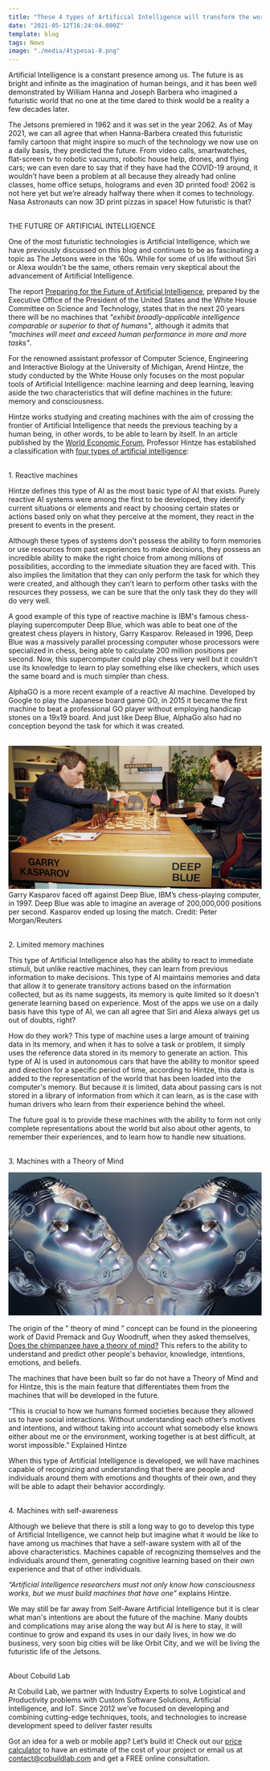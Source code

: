 ```yaml
---
title: "These 4 types of Artificial Intelligence will transform the world we live in "
date: "2021-05-12T16:24:04.000Z"
template: blog
tags: News
image: "./media/4typesai-0.png"
---
```


Artificial Intelligence is a constant presence among us. The future is as bright and infinite as the imagination of human beings, and it has been well demonstrated by William Hanna and Joseph Barbera who imagined a futuristic world that no one at the time dared to think would be a reality a few decades later.

The  Jetsons premiered in 1962 and it was set in the year 2062. As of May 2021, we can all agree that when Hanna-Barbera created this futuristic family cartoon that might inspire so much of the technology we now use on a daily basis, they predicted the future. From video calls, smartwatches, flat-screen tv to robotic vacuums, robotic house help, drones, and flying cars; we can even dare to say that if they have had the COVID-19 around, it wouldn’t have been a problem at all because they already had online classes, home office setups, holograms and even 3D printed food! 2062 is not here yet but we’re already halfway there when it comes to technology. Nasa Astronauts can now 3D print pizzas in space! How futuristic is that? <br> </br>


<title-3 align="centered"> THE FUTURE OF ARTIFICIAL INTELLIGENCE </title-3>

One of the most futuristic technologies is Artificial Intelligence, which we have previously discussed on this blog and continues to be as fascinating a topic as The Jetsons were in the ‘60s. While for some of us life without Siri or Alexa wouldn't be the same, others remain very skeptical about the advancement of Artificial Intelligence. 

The report <a target="_blank" href="https://obamawhitehouse.archives.gov/sites/default/files/whitehouse_files/microsites/ostp/NSTC/preparing_for_the_future_of_ai.pdf">  Preparing for the Future of Artificial Intelligence</a>, prepared by the Executive Office of the President of the United States and the White House Committee on Science and Technology, states that in the next 20 years there will be no machines that *"exhibit broadly-applicable intelligence comparable or superior to that of humans"*, although it admits that *"machines will meet and exceed human performance in more and more tasks"*.

For the renowned assistant professor of Computer Science, Engineering and Interactive Biology at the University of Michigan, Arend Hintze, the study conducted by the White House only focuses on the most popular tools of Artificial Intelligence: machine learning and deep learning, leaving aside the two characteristics that will define machines in the future: memory and consciousness. 

Hintze works studying and creating machines with the aim of crossing the frontier of Artificial Intelligence that needs the previous teaching by a human being, in other words, to be able to learn by itself. In an article published by the <a target="_blank" href="https://www.weforum.org/">  World Economic Forum</a>, Professor Hintze has established a classification with <a target="_blank" href="https://www.weforum.org/agenda/2016/11/the-four-types-of-ai-what-you-need-to-know/">  four types of artificial intelligence</a>: <br> </br>


<title-4 align="centered"> 1. Reactive machines </title-4>

Hintze defines this type of AI as the most basic type of AI that exists. Purely reactive AI systems were among the first to be developed, they identify current situations or elements and react by choosing certain states or actions based only on what they perceive at the moment, they react in the present to events in the present.

Although these types of systems don't possess the ability to form memories or use resources from past experiences to make decisions, they possess an incredible ability to make the right choice from among millions of possibilities, according to the immediate situation they are faced with. This also implies the limitation that they can only perform the task for which they were created, and although they can’t learn to perform other tasks with the resources they possess, we can be sure that the only task they do they will do very well.

A good example of this type of reactive machine is IBM's famous chess-playing supercomputer Deep Blue, which was able to beat one of the greatest chess players in history, Garry Kasparov. Released in 1996, Deep Blue was a massively parallel processing computer whose processors were specialized in chess, being able to calculate 200 million positions per second. Now, this supercomputer could play chess very well but it couldn't use its knowledge to learn to play something else like checkers, which uses the same board and is much simpler than chess.

AlphaGO is a more recent example of a reactive AI machine. Developed by Google to play the Japanese board game GO, in 2015 it became the first machine to beat a professional GO player without employing handicap stones on a 19x19 board. And just like Deep Blue, AlphaGo also had no conception beyond the task for which it was created. <br> </br>

<img src="./media/4typesai-1.png">
<title-6 align="centered"> Garry Kasparov faced off against Deep Blue, IBM’s chess-playing computer, in 1997. Deep Blue was able to imagine an average of 200,000,000 positions per second. Kasparov ended up losing the match. Credit: Peter Morgan/Reuters  </title-6> <br> </br>


<title-4 align="centered"> 2. Limited memory machines </title-4> 

This type of Artificial Intelligence also has the ability to react to immediate stimuli, but unlike reactive machines, they can learn from previous information to make decisions. This type of AI maintains memories and data that allow it to generate transitory actions based on the information collected, but as its name suggests, its memory is quite limited so it doesn't generate learning based on experience. Most of the apps we use on a daily basis have this type of AI, we can all agree that Siri and Alexa always get us out of doubts, right? 


How do they work? This type of machine uses a large amount of training data in its memory, and when it has to solve a task or problem, it simply uses the reference data stored in its memory to generate an action. This type of AI is used in autonomous cars that have the ability to monitor speed and direction for a specific period of time, according to Hintze, this data is added to the representation of the world that has been loaded into the computer's memory. But because it is limited, data about passing cars is not stored in a library of information from which it can learn, as is the case with human drivers who learn from their experience behind the wheel. 

The future goal is to provide these machines with the ability to form not only complete representations about the world but also about other agents, to remember their experiences, and to learn how to handle new situations.  <br> </br>


<title-4 align="centered"> 3. Machines with a Theory of Mind </title-4> 

<img src="./media/4typesai-2.png">

The origin of the " theory of mind " concept can be found in the pioneering work of David Premack and Guy Woodruff, when they asked themselves, <a target="_blank" href="https://www.cambridge.org/core/journals/behavioral-and-brain-sciences/article/does-the-chimpanzee-have-a-theory-of-mind/1E96B02CD9850016B7C93BC6D2FEF1D0">  Does the chimpanzee have a theory of mind?</a> This refers to the ability to understand and predict other people's behavior, knowledge, intentions, emotions, and beliefs. 

The machines that have been built so far do not have a Theory of Mind and for Hintze, this is the main feature that differentiates them from the machines that will be developed in the future.

<block-quote> “This is crucial to how we humans formed societies because they allowed us to have social interactions. Without understanding each other’s motives and intentions, and without taking into account what somebody else knows either about me or the environment, working together is at best difficult, at worst impossible.” Explained Hintze </block-quote>

When this type of Artificial Intelligence is developed, we will have machines capable of recognizing and understanding that there are people and individuals around them with emotions and thoughts of their own, and they will be able to adapt their behavior accordingly. <br> </br>


<title-4 align="centered"> 4. Machines with self-awareness </title-4> 

Although we believe that there is still a long way to go to develop this type of Artificial Intelligence, we cannot help but imagine what it would be like to have among us machines that have a self-aware system with all of the above characteristics. Machines capable of recognizing themselves and the individuals around them, generating cognitive learning based on their own experience and that of other individuals. 

*“Artificial Intelligence researchers must not only know how consciousness works, but we must build machines that have one"* explains Hintze.

We may still be far away from Self-Aware Artificial Intelligence but it is clear what man's intentions are about the future of the machine. Many doubts and complications may arise along the way but AI is here to stay, it will continue to grow and expand its uses in our daily lives, in how we do business, very soon big cities will be like Orbit City, and we will be living the futuristic life of the Jetsons. <br> </br>


<title-4 align="left"> About Cobuild Lab </title-4>

At Cobuild Lab, we partner with Industry Experts to solve Logistical and Productivity problems with Custom Software Solutions, Artificial Intelligence, and IoT.  Since 2012 we've focused on developing and combining cutting-edge techniques, tools, and technologies to increase development speed to deliver faster results



<youtube-video id="5fbYxQNgJ7s&"></youtube-video>  


Got an idea for a web or mobile app? Let’s build it! Check out our <a target="_blank" href="https://cobuildlab.com/price-calculator/">  price calculator</a> to have an estimate of the cost of your project or email us at contact@cobuildlab.com and get a FREE online consultation. 
